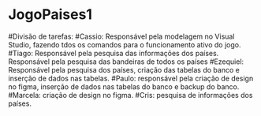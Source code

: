 # JogoPaises1
#Divisão de tarefas:
#Cassio: Responsável pela modelagem no Visual Studio, fazendo tdos os comandos para o funcionamento ativo do jogo.
#Tiago: Responsável pela pesquisa das informações dos países. Responsável pela pesquisa das bandeiras de todos os países
#Ezequiel: Responsável pela pesquisa dos países, criação das tabelas do banco e inserção de dados nas tabelas.
#Paulo: responsável pela criação de design no figma, inserção de dados nas tabelas do banco e backup do banco.
#Marcela: criação de design no figma.
#Cris: pesquisa de informações dos países.
